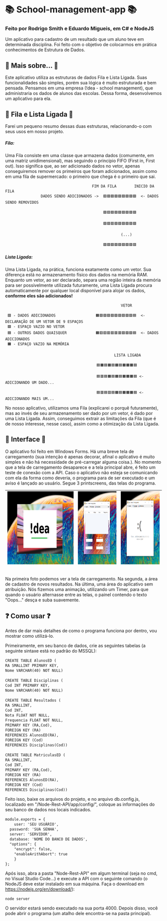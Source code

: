# 📚 School-management-app 📚
### Feito por Rodrigo Smith e Eduardo Migueis, em C# e NodeJS

Um aplicativo para cadastro de um resultado que um aluno teve em determinada disciplina. Foi feito com o objetivo de colocarmos em prática conhecimentos de Estrutura de Dados.

## 🔵 Mais sobre... 🔵
Este aplicativo utiliza as estruturas de dados Fila e Lista Ligada. Suas funcionalidades são simples, porém sua lógica é muito estruturada e bem pensada. Pensamos em uma empresa (!dea - school management), que administraria os dados de alunos das escolas. Dessa forma, desenvolvemos um aplicativo para ela.

## 💽 Fila e Lista Ligada 💽
Farei um pequeno resumo dessas duas estruturas, relacionando-o com seus usos em nosso projeto.

##### Fila:
Uma Fila consiste em uma classe que armazena dados (comumente, em uma matriz unidimensional), mas seguindo o princípio FIFO (First in, First out). Isso significa que, ao ser adicionado dados no vetor, apenas conseguiremos remover os primeiros que foram adicionados, assim como em uma fila de supermercado: o primeiro que chega é o primeiro que sai.
                                                
                                           FIM DA FILA        INICIO DA FILA
                    DADOS SENDO ADICIONADOS ->  🟥🟩🟩🟩🟩🟩🟩🟩🟩  <- DADOS SENDO REMOVIDOS
                                                
                                                🟩🟥🟩🟩🟩🟩🟩🟩🟩

                                                🟩🟩🟥🟩🟩🟩🟩🟩🟩
                                                
                                                        (...)

                                                🟩🟩🟩🟩🟩🟩🟩🟩🟥

##### Lista Ligada:
Uma Lista Ligada, na prática, funciona exatamente como um vetor. Sua diferença está no armazenamento físico dos dados na memória RAM. Enquanto um vetor, ao ser declarado, separa uma região inteira da memória para ser possivelmente utilizada futuramente, uma Lista Ligada procura automaticamente por qualquer local disponível para alojar os dados, **conforme eles são adicionados!**

                                                        VETOR
                                                          
     🟥 - DADOS ADICIONADOS                  🟧🟩🟩🟩🟩🟩🟩🟩🟩🟩🟦  <- DECLARAÇÃO DE UM VETOR DE 9 ESPAÇOS
     🟩 - ESPAÇO VAZIO NO VETOR
     🟦 - OUTROS DADOS QUAISQUER             🟧🟥🟥🟥🟥🟥🟥🟩🟩🟩🟦  <- DADOS ADICIONADOS
     🟧 - ESPAÇO VAZIO NA MEMÓRIA                                            
                                                
                                                     LISTA LIGADA
                                                
                                             🟦🟧🟦🟧🟦🟧🟦🟧🟧🟧🟦 
                                             
                                             🟦🟥🟦🟧🟦🟧🟦🟧🟧🟧🟦 <- ADICIONANDO UM DADO...
                                             
                                             🟦🟥🟦🟥🟦🟧🟦🟧🟧🟧🟦 <- ADICIONANDO MAIS UM...
                                             
                                             
No nosso aplicativo, utilizamos uma Fila (explicarei o porquê futuramente), mas ao invés de seu armazenamento ser dado por um vetor, é dado por uma Lista Ligada. Assim, conseguimos extrair as limitações da Fila (que é de nosso interesse, nesse caso), assim como a otimização da Lista Ligada.

## 🎨 Interface 🎨
O aplicativo foi feito em Windows Forms. Há uma breve tela de carregamento (sua intenção é apenas decorar, afinal o aplicativo é muito simples e não há necessidade de pré-carregar alguma coisa.). No momento que a tela de carregamento desaparece e a tela principal abre, é feito um teste de conexão com a API. Caso o aplicativo não esteja se comunicando com ela da forma como deveria, o programa para de ser executado e um aviso é lançado ao usuário. Segue 3 printscreens, das telas do programa. <br>  

| <img alt="screenshot-1" src="screenshot-1.png" width="350" height="235"> | <img alt="screenshot-3" src="screenshot-3.png" width="205" height="235"> | <img alt="screenshot-2" src="screenshot-2.png" width="205" height="235"> | 
|----------|:----------:|----------:|
                                                                           
<br>Na primeira foto podemos ver a tela de carregamento. Na segunda, a área de cadastro de novos resultados. Na última, uma área do aplicativo sem atribuição.
Nós fizemos uma animação, utilizando um Timer, para que quando o usuário alternasse entre as telas, o painel contendo o texto "Oops..." desça e suba suavemente.

## ❓ Como usar ❓

<p> Antes de dar mais detalhes de como o programa funciona por dentro, vou mostrar como utilizá-lo. </p>

Primeiramente, em seu banco de dados, crie as seguintes tabelas (a seguinte sintaxe está no padrão do MSSQL):

```{r}
CREATE TABLE AlunosED (			
RA SMALLINT PRIMARY KEY,		
Nome VARCHAR(40) NOT NULL)		

CREATE TABLE Disciplinas (
Cod INT PRIMARY KEY,
Nome VARCHAR(40) NOT NULL)

CREATE TABLE Resultados (
RA SMALLINT,
Cod INT,
Nota FLOAT NOT NULL,
Frequencia FLOAT NOT NULL,
PRIMARY KEY (RA,Cod),
FOREIGN KEY (RA)
REFERENCES AlunosED(RA),	
FOREIGN KEY (Cod)							
REFERENCES Disciplinas(Cod))

CREATE TABLE MatriculasED (		
RA SMALLINT,					
Cod INT,						
PRIMARY KEY (RA,Cod),			
FOREIGN KEY (RA)				
REFERENCES AlunosED(RA),		
FOREIGN KEY (Cod)				
REFERENCES Disciplinas(Cod))	
```
Feito isso, baixe os arquivos do projeto, e no arquivo db.config.js, localizado em "/Node-Rest-API/app/config/", coloque as informações do seu banco de dados nos locais indicados. 

```{r}
module.exports = {
    user: 'SEU USUÁRIO',
  password: 'SUA SENHA',
  server: 'SERVIDOR',
  database: 'NOME DO BANCO DE DADOS',
  "options": {
    "encrypt": false,
    "enableArithAbort": true
    }
};
```
Após isso, abra a pasta "Node-Rest-API" em algum terminal (seja no cmd, no Visual Studio Code...) e execute a API com o seguinte comando (o NodeJS deve estar instalado em sua máquina. Faça o download em https://nodejs.org/en/download/):

```{r}
node server
```
<p>O servidor estará sendo executado na sua porta 4000. Depois disso, você pode abrir o programa (um atalho dele encontra-se na pasta principal).</p>
